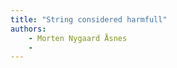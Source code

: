```yaml
---
title: "String considered harmfull"
authors:
    - Morten Nygaard Åsnes
    -                            
---
```

